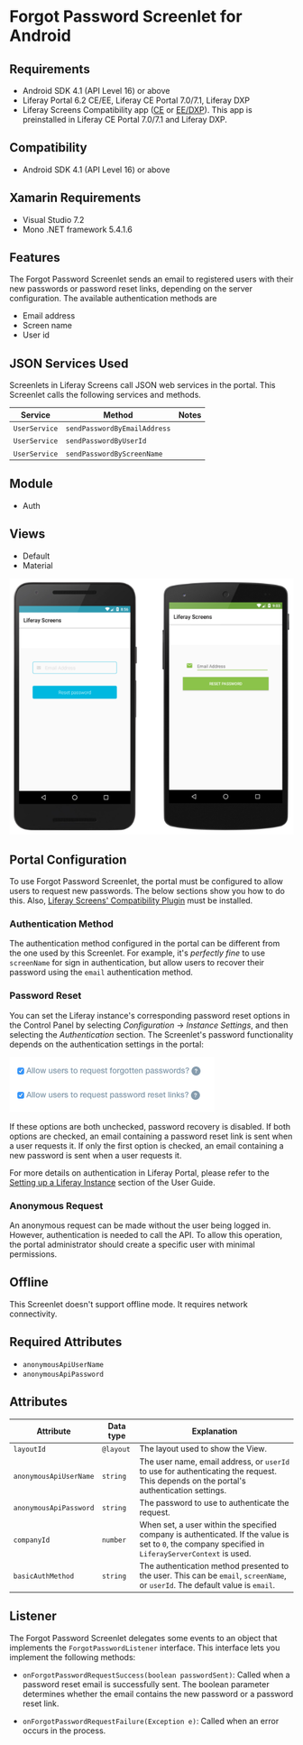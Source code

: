 # Forgot Password Screenlet for Android [](id=forgotpasswordscreenlet-for-android)

## Requirements [](id=requirements)

- Android SDK 4.1 (API Level 16) or above
- Liferay Portal 6.2 CE/EE, Liferay CE Portal 7.0/7.1, Liferay DXP
- Liferay Screens Compatibility app
  ([CE](http://www.liferay.com/marketplace/-/mp/application/54365664) or 
  [EE/DXP](http://www.liferay.com/marketplace/-/mp/application/54369726)). 
  This app is preinstalled in Liferay CE Portal 7.0/7.1 and Liferay DXP. 

## Compatibility [](id=compatibility)

- Android SDK 4.1 (API Level 16) or above

## Xamarin Requirements [](id=xamarin-requirements)

- Visual Studio 7.2
- Mono .NET framework 5.4.1.6

## Features [](id=features)

The Forgot Password Screenlet sends an email to registered users with their 
new passwords or password reset links, depending on the server configuration. 
The available authentication methods are

- Email address
- Screen name
- User id

## JSON Services Used [](id=json-services-used)

Screenlets in Liferay Screens call JSON web services in the portal. This 
Screenlet calls the following services and methods.

| Service | Method | Notes |
| ------- | ------ | ----- |
| `UserService` | `sendPasswordByEmailAddress` |  |
| `UserService` | `sendPasswordByUserId` |  |
| `UserService` | `sendPasswordByScreenName` |  |

## Module [](id=module)

- Auth

## Views [](id=views)

- Default
- Material

![The Forgot Password Screenlet with the Default (left) and Material (right) Viewsets.](../../images/screens-android-forgotpwd.png)

## Portal Configuration [](id=portal-configuration)

To use Forgot Password Screenlet, the portal must be configured to allow users 
to request new passwords. The below sections show you how to do this. 
Also, [Liferay Screens' Compatibility Plugin](https://github.com/liferay/liferay-screens/tree/master/portal) 
must be installed. 

### Authentication Method [](id=authentication-method)

The authentication method configured in the portal can be different from the one 
used by this Screenlet. For example, it's *perfectly fine* to use `screenName` 
for sign in authentication, but allow users to recover their password using the 
`email` authentication method.

### Password Reset [](id=password-reset)

You can set the Liferay instance's corresponding password reset options in the 
Control Panel by selecting *Configuration* &rarr; *Instance Settings*, and then 
selecting the *Authentication* section. The Screenlet's password functionality 
depends on the authentication settings in the portal: 

![Checkboxes for the password recovery features in your Liferay instance.](../../images/screens-password-reset.png)

If these options are both unchecked, password recovery is disabled. If both
options are checked, an email containing a password reset link is sent when a
user requests it. If only the first option is checked, an email containing a new
password is sent when a user requests it.

For more details on authentication in Liferay Portal, please refer to the 
[Setting up a Liferay Instance](/discover/portal/-/knowledge_base/7-0/setting-up-a-liferay-instance) 
section of the User Guide.

### Anonymous Request [](id=anonymous-request)

An anonymous request can be made without the user being logged in. However, 
authentication is needed to call the API. To allow this operation, the portal
administrator should create a specific user with minimal permissions. 

## Offline [](id=offline)

This Screenlet doesn't support offline mode. It requires network connectivity.

## Required Attributes [](id=required-attributes)

- `anonymousApiUserName`
- `anonymousApiPassword`

## Attributes [](id=attributes)

| Attribute | Data type | Explanation |
|-----------|-----------|-------------| 
| `layoutId` | `@layout` | The layout used to show the View. |
| `anonymousApiUserName` | `string` | The user name, email address, or `userId` to use for authenticating the request. This depends on the portal's authentication settings. |
| `anonymousApiPassword` | `string` | The password to use to authenticate the request. |
| `companyId` | `number` | When set, a user within the specified company is authenticated. If the value is set to `0`, the company specified in `LiferayServerContext` is used. |
| `basicAuthMethod` | `string` | The authentication method presented to the user. This can be `email`, `screenName`, or `userId`. The default value is `email`. |

## Listener [](id=listener)

The Forgot Password Screenlet delegates some events to an object that implements 
the `ForgotPasswordListener` interface. This interface lets you implement the 
following methods:

- `onForgotPasswordRequestSuccess(boolean passwordSent)`: Called when a password 
reset email is successfully sent. The boolean parameter determines whether the 
email contains the new password or a password reset link.

- `onForgotPasswordRequestFailure(Exception e)`: Called when an error occurs in 
the process.
